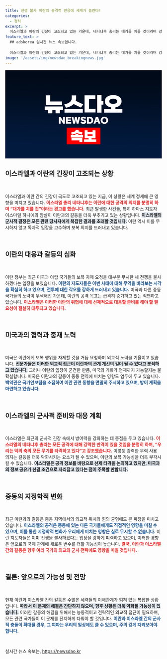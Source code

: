 ```yaml
---
title: 전쟁 불사 이란의 충격적 반응에 세계가 놀란다!
categories:
  - 정치
excerpt: >
  이스라엘과 이란의 긴장이 고조되고 있는 가운데, 네타냐후 총리는 대가를 치를 것이라며 강력 대응 의지를 밝혔다. 미국은 이란의 공격 가능성에 대비한 방어 계획을 세우고, 바이든 대통령은 안보팀을 소집해 지역 안보 상황을 점검하고 있다. 전쟁의 불길이 또 다시 중동을 뒤덮을 조짐이 엿보인다.
feature_text: >
  ## adskorea 실시간 뉴스 속보입니다.

  이스라엘과 이란의 긴장이 고조되고 있는 가운데, 네타냐후 총리는 대가를 치를 것이라며 강력 대응 의지를 밝혔다. 미국은 이란의 공격 가능성에 대비한 방어 계획을 세우고, 바이든 대통령은 안보팀을 소집해 지역 안보 상황을 점검하고 있다. 전쟁의 불길이 또 다시 중동을 뒤덮을 조짐이 엿보인다.
image: '/assets/img/newsdao_breakingnews.jpg'
---
```


<p><img src="/assets/img/newsdao_breakingnews.jpg" alt="adskorea 속보" /></p>

<h2 data-ke-size="size26">이스라엘과 이란의 긴장이 고조되는 상황</h2>

<p data-ke-size="size16">&nbsp;</p>  

<p>이스라엘과 이란 간의 긴장이 극도로 고조되고 있는 지금, 이 상황은 세계 정세에 큰 영향을 미치고 있습니다. <b><span style="color: #ee2323;">이스라엘 총리 네타냐후는 이란에 대한 공격의 의지를 분명히 하며 “대가를 치를 것”이라는 경고를 했습니다.</span></b> 최근 발생한 사건들, 특히 하마스 지도자 이스마일 하니예의 암살이 이란과의 갈등을 더욱 부추기고 있는 상황입니다. <b><span style="background-color: #21538527;">이스라엘의 군사적 결정은 모든 관련 당사자에게 복잡한 결과를 초래할 것입니다.</span></b> 이란 역시 이를 무시하지 않고 독자적 입장을 고수하며 보복 의지를 드러내고 있습니다.</p>

<p data-ke-size="size16">&nbsp;</p>

<h2 data-ke-size="size26">이란의 대응과 갈등의 심화</h2>

<p data-ke-size="size16">&nbsp;</p>  

<p>이란 정부는 최근 미국과 아랍 국가들의 보복 자제 요청을 대부분 무시한 채 전쟁을 불사하겠다는 입장을 보였습니다. <b><span style="color: #1a5490;">이란의 지도자들은 이번 사태에 대해 무역을 바라보는 시각을 확실히 하고 있으며, 전투에 대한 각오를 강하게 드러내고 있습니다.</span></b> 미국과 다른 중동 국가들의 노력이 무색해진 가운데, 이란의 공격 목표는 급격히 증가하고 있는 직면하고 있습니다. <b><span style="color: #ee2323;">이스라엘은 이러한 이란의 위협에 대해 선제적으로 대응할 준비를 해야 할 필요성이 절실히 대두되고 있습니다.</span></b></p>

<p data-ke-size="size16">&nbsp;</p>

<h2 data-ke-size="size26">미국과의 협력과 중재 노력</h2>

<p data-ke-size="size16">&nbsp;</p>  

<p>미국은 이란에게 보복 행위를 자제할 것을 거듭 요청하며 외교적 노력을 기울이고 있습니다. <b><span style="background-color: #21538527;">전문가들은 이러한 외교적 접근이 이란과의 관계 개선의 길이 될 수 있다고 분석하고 있습니다.</span></b> 그러나 이란의 입장이 굳건한 만큼, 미국의 기회가 언제까지 가능할지는 불확실합니다. 미국은 이란과의 갈등이 중동 전역에 미치는 영향도 염두에 두고 있습니다. <b><span style="color: #1a5490;">백악관은 국가안보팀을 소집하여 이란 관련 동향을 면밀히 주시하고 있으며, 방어 계획을 마련하고 있습니다.</span></b></p>

<p data-ke-size="size16">&nbsp;</p>

<h2 data-ke-size="size26">이스라엘의 군사적 준비와 대응 계획</h2>

<p data-ke-size="size16">&nbsp;</p>

<p>이스라엘은 최근의 군사적 긴장 속에서 방어력을 강화하는 데 중점을 두고 있습니다. <b><span style="color: #ee2323;">이스라엘의 네타냐후 총리는 모든 공격에 대해 강력한 반격이 있을 것임을 분명히 하며, “우리는 악의 축의 모든 무기를 타격하고 있다”고 강조했습니다.</span></b> 이렇듯 강력한 무력 사용 의지는 갈등을 더욱 악화시키는 요소가 될 수 있으며, 이란의 보복 가능성을 더욱 부각시킬 수 있습니다. <b><span style="background-color: #21538527;">이스라엘은 공격 정보를 바탕으로 선제 타격을 논의하고 있지만, 미국과의 정보 공유가 선결 조건으로 자리잡고 있다는 점이 주목할 만합니다.</span></b></p>

<p data-ke-size="size16">&nbsp;</p>

<h2 data-ke-size="size26">중동의 지정학적 변화</h2>

<p data-ke-size="size16">&nbsp;</p>

<p>최근 이란과의 갈등은 중동 지역에서의 외교적 위치와 힘의 균형에도 큰 파장을 미치고 있습니다. <b><span style="color: #1a5490;">이스라엘의 공격은 중동에 있는 다른 국가들에게도 직접적인 영향을 미칠 수 있으며, 이를 통한 지정학적 변화가 우리에게 미치는 영향은 실로 무시할 수 없습니다.</span></b> 이란 지도자들은 이미 전쟁을 불사하겠다는 입장을 강하게 피력하고 있으며, 이러한 경향은 앞으로의 국제 관계에 새로운 변수를 더할 가능성이 높습니다. <b><span style="color: #ee2323;">결국, 이란과 이스라엘 간의 갈등은 향후 여러 국가의 외교와 군사 전략에도 영향을 미칠 것입니다.</span></b></p>

<p data-ke-size="size16">&nbsp;</p>

<h2 data-ke-size="size26">결론: 앞으로의 가능성 및 전망</h2>

<p data-ke-size="size16">&nbsp;</p>

<p>현재 이란과 이스라엘 간의 갈등은 수많은 세력들의 이해관계가 얽혀 있는 복잡한 상황입니다. <b><span style="background-color: #21538527;">따라서 이 문제의 해결은 간단하지 않으며, 향후 상황은 더욱 악화될 가능성이 있습니다.</span></b> 이러한 갈등의 해결을 위해서는 능동적이고 전략적인 외교적 접근이 필요하며, 모든 관련 국가들이 이 문제를 진지하게 다뤄야 할 것입니다. <b><span style="color: #1a5490;">이란과 이스라엘 간의 군사적 충돌이 확대될 경우, 그 여파는 우리의 일상에도 클 수 있으며, 주의 깊게 지켜보아야 합니다.</span></b> </p>

<p data-ke-size="size16">&nbsp;</p>
실시간 뉴스 속보는, <a href="https://newsdao.kr" rel="dofollow">https://newsdao.kr</a>


